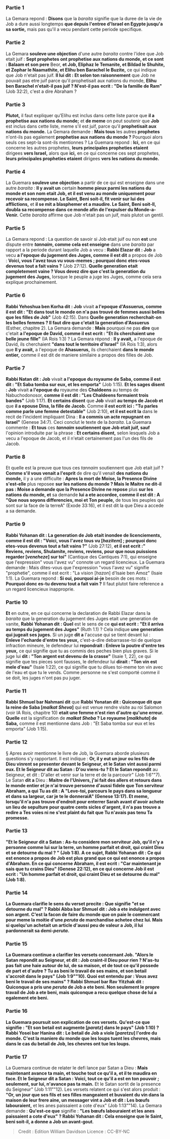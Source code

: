 
### Partie 1
La Gemara repond : <b>Disons</b> que la <i>baraita</i> signifie que la duree de la vie de Job a dure aussi longtemps <b>que depuis l'entree d'Israel en Egypte jusqu'a sa sortie,</b> mais pas qu'il a vecu pendant cette periode specifique.

### Partie 2
La Gemara <b>souleve une objection</b> d'une autre <i>baraita</i> contre l'idee que Job etait juif : <b>Sept prophetes ont prophetise aux nations du monde, et ce sont : Balaam et son pere</b> Beor, <b>et Job, Eliphaz le Temanite, et Bildad le Shuhite, et Zophar le Naamathite, et Elihu ben Barachel le Buzite,</b> ce qui indique que Job n'etait pas juif. <b>Il lui dit : Et selon ton raisonnement</b> que Job ne pouvait pas etre juif parce qu'il prophetisait aux nations du monde, <b>Elihu ben Barachel n'etait-il pas juif ? N'est-il pas</b> <b>ecrit : "De la famille de Ram"</b> (Job 32:2), c'est a dire Abraham ?

### Partie 3
<b>Plutot,</b> il faut expliquer qu'Elihu est inclus dans cette liste parce que <b>il a prophetise aux nations du monde;</b> et <b>de meme</b> on peut soutenir que <b>Job</b> est inclus dans cette liste, meme s'il est juif, parce qu'il <b>prophetisait aux nations du monde.</b> La Gemara demande : <b>Mais tous</b> les autres <b>prophetes</b> n'ont-ils pas egalement <b>prophetise aux nations du monde ?</b> Pourquoi alors seuls ces sept-la sont-ils mentionnes ? La Guemara repond : <b>Ici,</b> en ce qui concerne les autres prophetes, <b>leurs principales propheties etaient</b> dirigees <b>vers Israel,</b> alors que <b>ici,</b> en ce qui concerne ces sept prophetes, <b>leurs principales propheties etaient</b> dirigees <b>vers les nations du monde.</b>

### Partie 4
La Guemara <b>souleve une objection</b> a partir de ce qui est enseigne dans une autre <i>baraita</i> : <b>Il y avait un</b> certain <b>homme pieux parmi les nations du monde et son nom etait Job, et il est venu au monde uniquement pour recevoir sa recompense. Le Saint, Beni soit-il, fit venir sur lui des afflictions,</b> et <b>il se mit a blasphemer et a maudire. Le Saint, Beni soit-Il, doubla sa recompense dans ce monde afin de l'expulser du Monde-a-Venir.</b> Cette <i>baraita</i> affirme que Job n'etait pas un juif, mais plutot un gentil.

### Partie 5
La Gemara repond : La question de savoir si Job etait juif ou non <b>est</b> une dispute entre <b><i>tannaim</i>, comme cela est enseigne</b> dans une <i>baraita</i> par rapport a la periode durant laquelle Job a vecu : <b>Rabbi Elazar dit : Job</b> a vecu <b>a l'epoque du jugement des Juges, comme il est dit</b> a propos de Job : <b>Voici, vous l'avez tous vu vous-memes ; pourquoi donc etes-vous devenus tout a fait vains ?</b> (Job 27:12). <b>Quelle generation etait completement vaine ? Vous devez dire que c'est la generation du jugement des Juges,</b> lorsque le peuple a juge les Juges, comme cela sera explique prochainement.

### Partie 6
<b>Rabbi Yehoshua ben Korha dit : Job</b> vivait <b>a l'epoque d'Assuerus, comme il est dit : "Et dans tout le monde on n'a pas trouvé de femmes aussi belles que les filles de Job"</b> (Job 42:15). Dans <b>Quelle generation recherchait-on les belles femmes ? Il faut dire que c'etait la generation d'Assuerus</b> (Esther, chapitre 2). La Gemara demande : <b>Mais</b> pourquoi ne pas <b>dire</b> que c'etait <b>a l'epoque de David, comme il est ecrit : "Et ils cherchaient une belle jeune fille"</b> (IA Rois 1:3) ? La Gemara répond : <b>Il y avait,</b> a l'epoque de David, ils cherchaient <b>"dans tout le territoire d'Israel"</b> (IA Rois 1:3), alors que <b>Il y avait,</b> a l'epoque de <b>Ahasuerus,</b> ils cherchaient <b>dans le monde entier,</b> comme il est dit de maniere similaire a propos des filles de Job.

### Partie 7
<b>Rabbi Natan dit : Job</b> vivait <b>a l'epoque du royaume de Saba, comme il est dit : "Et Saba tomba sur eux, et les emporta"</b> (Job 1:15). <b>Et les sages disent : Job</b> vivait <b>a l'epoque du</b> royaume des <b>Chaldeens</b> au temps de Nabuchodonosor, <b>comme il est dit : "Les Chaldeens formaient trois bandes"</b> (Job 1:17). <b>Et certains disent</b> que <b>Job</b> vivait <b>au temps de Jacob et</b> que <b>il a epouse Dina, la fille de Jacob.</b> Comme <b>il est ecrit ici : "Tu parles comme parle une femme detestable"</b> (Job 2:10), <b>et il est ecrit la</b> dans le recit de l'incident impliquant Dina : <b>Il a commis un acte repugnant en Israel"</b> (Genese 34:7). Ceci conclut le texte de la <i>baraita</i>. La Guemara commente : <b>Et tous</b> ces <b><i>tannaim</i> soutiennent que Job etait juif, sauf</b> l'opinion introduite par la phrase : <b>Et certains disent,</b> selon lesquels Job a vecu a l'epoque de Jacob, et il n'etait certainement pas l'un des fils de Jacob.

### Partie 8
Et quelle est la preuve que tous ces <i>tannaim</i> soutiennent que Job etait juif ? <b>Comme s'il vous venait a l'esprit</b> de dire qu'il venait <b>des nations du monde,</b> il y a une difficulte : <b>Apres la mort de Moise, la Presence Divine s'est-elle</b> plus reposee <b>sur les nations du monde ? Mais le Maitre ne dit-il pas : Moise a demande que la Presence Divine ne repose</b> plus <b>sur les nations du monde, et</b> sa demande <b>lui a ete accordee, comme il est dit : A "Que nous soyons differencies, moi et Ton peuple,</b> de tous les peuples qui sont sur la face de la terreA" (Exode 33:16), et il est dit la que Dieu a accede a sa demande.

### Partie 9
<b>Rabbi Yohanan dit : La generation de Job etait inondee de licenciements, comme il est dit : "Voici, vous l'avez tous vu [<i>hazitem</i>] ; pourquoi donc etes-vous devenus tout a fait vains ?"</b> (Job 27:12), <b>et il est ecrit :" Reviens, reviens, Shulamite, reviens, reviens, pour que nous puissions regarder [<i>veneheze</i>] sur toi"</b> (Cantique des Cantiques 7:1), qui enseigne que l'expression" vous l'avez vu" connote un regard licencieux. La Guemara demande : Mais dites-vous que l'expression "vous l'avez vu" signifie "prophetie", comme il est ecrit : "La vision [<i>hazon</i>] d'Isaie ben Amoz"</b> (Isaie 1:1). La Guemara repond : <b>Si oui, pourquoi ai-je</b> besoin de ces mots : <b>Pourquoi donc es-tu devenu tout a fait vain ?</b> Il faut plutot faire reference a un regard licencieux inapproprie.

### Partie 10
<b>Et</b> en outre, en ce qui concerne la declaration de Rabbi Elazar dans la <i>baraita</i> que la generation du jugement des Juges etait une generation de vanite, <b>Rabbi Yohanan dit : Quel</b> est le sens de ce <b>qui est ecrit : "Et il arriva au temps du jugement des Juges"</b> (Ruth 1.1) ? Cela indique <b>une generation qui jugeait ses juges.</b> Si un juge <b>dit a</b> l'accuse qui se tient devant lui : <b>Enleve l'echarde d'entre tes yeux,</b> c'est-a-dire debarrasse-toi de quelque infraction mineure, le defendeur lui <b>repondrait : Enleve la poutre d'entre tes yeux,</b> ce qui signifie que tu as commis des peches bien plus graves. Si le juge lui <b>dit : "Ton argent est devenu de la crasse"</b> (Isaie 1, 22), ce qui signifie que tes pieces sont fausses, le defendeur lui <b>dirait : "Ton vin est mele d'eau"</b> (Isaie 1:22), ce qui signifie que tu dilues toi-meme ton vin avec de l'eau et que tu le vends. Comme personne ne s'est comporté comme il se doit, les juges n'ont pas pu juger.

### Partie 11
<b>Rabbi Shmuel bar Nahmani dit</b> que <b>Rabbi Yonatan dit : Quiconque dit que la reine de Saba [<i>malkat Sheva</i>]</b> qui est venue rendre visite au roi Salomon (voir IA Rois, chapitre 10) <b>etait une femme n'est rien d'autre qu'une erreur. Quelle</b> est la signification de <b><i>malkat Sheba</i> ? Le royaume [<i>malkhuta</i>] de Saba,</b> comme il est mentionne dans Job : "Et Saba tomba sur eux et les emporta" (Job 1:15).

### Partie 12
§ Apres avoir mentionne le livre de Job, la Guemara aborde plusieurs questions s'y rapportant. Il est indique : <b>Or, il y eut un jour ou les fils de Dieu vinrent se presenter devant le Seigneur, et le Satan vint aussi parmi eux. Et le Seigneur dit au Satan : D'ou viens-tu ? Et le Satan repondit</b> au Seigneur, et dit : D'aller et venir sur la terre et de la parcourir" (Job 1:6""7). Le Satan <b>dit a</b> Dieu : <b>Maitre de l'Univers, j'ai fait des allers et retours dans le monde entier et je n'ai trouve personne d'aussi fidele que Ton serviteur Abraham, a qui Tu as dit : A "Leve-toi, parcours le pays dans sa longueur et dans sa largeur, car je te le donneraiA" (Genese 13:17). <b>Et meme, lorsqu'il n'a pas trouve d'endroit pour enterrer Sarah avant d'avoir achete</b> un lieu de sepulture <b>pour quatre cents sicles d'argent, il n'a pas trouve a redire a Tes voies</b> ni ne s'est plaint du fait que Tu n'avais pas tenu Ta promesse.

### Partie 13
<b>"Et le Seigneur dit a Satan : As-tu considere mon serviteur Job, qu'il n'y a personne comme lui sur la terre,</b> un homme parfait et droit, qui craint Dieu et se detourne du mal ? " (Job 1:8). A ce sujet, <b>Rabbi Yohanan dit : Ce</b> qui <b>est enonce a propos de Job est plus grand que ce</b> qui <b>est enonce a propos d'Abraham. En ce qui concerne Abraham, il est ecrit : "Car maintenant je sais que tu crains Dieu"</b> (Genese 22:12), <b>en ce qui concerne Job il est ecrit : "Un homme parfait et droit, qui craint Dieu et se detourne du mal"</b> (Job 1:8).

### Partie 14
La Guemara clarifie le sens du verset precite : <b>Que</b> signifie <b>"et se detourne du mal" ? Rabbi Abba bar Shmuel dit : Job a ete indulgent avec son argent.</b> C'est <b>la facon de faire du monde</b> que <b>on paie le commercant</b> pour meme <b>la moitie d'une <i>peruta</i></b> de marchandise achetee chez lui. Mais si quelqu'un achetait un article d'aussi peu de valeur a <b>Job,</b> il <b>lui pardonnerait</b> sa demi-<i>peruta</i>.

### Partie 15
La Guemara continue a clarifier les versets concernant Job. <b>"Alors le Satan repondit au Seigneur, et dit : Job craint-il Dieu pour rien ? N'as-tu pas fait une haie autour de lui, de sa maison,</b> et de tout ce qu'il possede de part et d'autre ? Tu as beni le travail de ses mains, et son betail s'accroit dans le pays" (Job 1:9""10). <b>Quoi</b> est entendu par : <b>Vous avez beni le travail de ses mains" ? Rabbi Shmuel bar Rav Yitzhak dit : Quiconque a pris une <i>peruta</i> de Job a ete beni.</b> Non seulement le propre travail de Job a ete beni, mais quiconque a recu quelque chose de lui a egalement ete beni.

### Partie 16
La Guemara poursuit son explication de ces versets. <b>Qu'est-ce que</b> signifie : <b>"Et son betail est augmente [<i>paratz</i>] dans le pays"</b> (Job 1:10) ? <b>Rabbi Yosei bar Hanina dit : Le betail de Job a viole [<i>paretzu</i>] l'ordre du monde.</b> C'est <b>la maniere du monde</b> que les <b>loups tuent les chevres,</b> mais dans le cas du <b>betail de Job,</b> les chevres ont tue les loups.</b>

### Partie 17
La Guemara continue de relater le defi lance par Satan a Dieu : <b>Mais maintenant avance ta main, et touche tout ce qu'il a, et il te maudira en face. Et le Seigneur dit a Satan : Voici, tout ce qu'il a est en ton pouvoir ; seulement, sur lui, n'avance pas ta main.</b> Et le Satan sortit de la presence du Seigneur" (Job 1:11""12). Les versets relatent ce qui s'est alors produit : <b>"Or, un jour que ses fils et ses filles mangeaient et buvaient du vin dans la maison de leur frere aine, un messager vint a Job et dit : Les bœufs labouraient,</b> et les anes paissaient a cote d'eux" (Job 1:13""14). La Gemara demande : <b>Qu'est-ce que</b> signifie : <b>"Les bœufs labouraient et les anes paissaient a cote d'eux" ? Rabbi Yohanan dit : Cela enseigne que le Saint, beni soit-il, a donne a Job un avant-gout</b>.

>Credit : Edition William Davidson
>Licence : CC-BY-NC